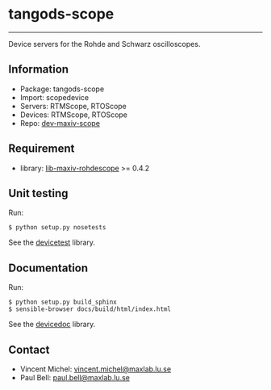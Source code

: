 tangods-scope
=============
***

Device servers for the Rohde and Schwarz oscilloscopes.


Information
-----------

 - Package: tangods-scope
 - Import:  scopedevice
 - Servers: RTMScope, RTOScope
 - Devices: RTMScope, RTOScope
 - Repo:    [dev-maxiv-scope][scope]

[scope]: https://github.com/MaxIV-KitsControls/dev-maxiv-scope/

Requirement
-----------

 - library: [lib-maxiv-rohdescope][rohdescope] >= 0.4.2

[rohdescope]: https://github.com/MaxIV-KitsControls/lib-maxiv-rohdescope


Unit testing
------------

Run:

    $ python setup.py nosetests

See the [devicetest][test] library.

[test]: https://github.com/vxgmichel/python-tango-devicetest


Documentation
-------------

Run:

    $ python setup.py build_sphinx
    $ sensible-browser docs/build/html/index.html

See the [devicedoc][doc] library.

[doc]: https://github.com/vxgmichel/python-tango-devicedoc


Contact
-------

- Vincent Michel: vincent.michel@maxlab.lu.se
- Paul Bell:      paul.bell@maxlab.lu.se
